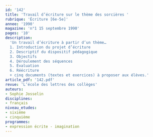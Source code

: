 ```yaml
---
id: '142'
title: 'Travail d’écriture sur le thème des sorcières '
rubrique: 'Écriture [6e-5e]'
annee: '1990'
magazine: 'n°1 15 septembre 1990'
pages: '10'
description: 
  'Un travail d’écriture à partir d’un thème…
  1. Introduction du projet d’écriture
  2. Descriptif du dispositif pédagogique
  3. Objectifs
  4. Déroulement des séquences
  5. Évaluation
  6. Réécriture
  + cinq documents (textes et exercices) à proposer aux élèves.'
article_pdf: '142.pdf'
revue: 'L’école des lettres des collèges'
auteurs:
- Sophie Josselin
disciplines:
- français
niveau_etudes:
- sixième
- cinquième
programmes:
- expression écrite - imagination
---
```

